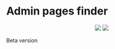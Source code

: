 # Admin pages finder
<p align="center">
<img src="https://img.shields.io/badge/Manjaro-35BF5C?style=for-the-badge&logo=Manjaro&logoColor=white" />
<img src="https://img.shields.io/badge/python-3670A0?style=for-the-badge&logo=python&logoColor=ffdd54" />
</p>
Beta version
